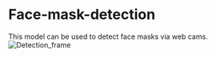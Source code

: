 # Face-mask-detection
This model can be used to detect face masks via web cams.
![Detection_frame](https://user-images.githubusercontent.com/69084974/104847302-43ac3580-5905-11eb-9f9d-962baab2722c.png)
